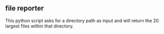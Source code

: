## file reporter

This python script asks for a directory path as input and will return the 20 largest files within that directory.